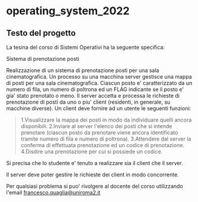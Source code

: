 # operating_system_2022


## Testo del progetto
La tesina del corso di Sistemi Operativi ha la seguente specifica:



Sistema di prenotazione posti
 
Realizzazione di un sistema di prenotazione posti per una sala cinematografica. Un processo su una macchina server gestisce una mappa di posti per una sala cinematografica. Ciascun posto e' caratterizzato da un numero di fila, un numero di poltrona ed un FLAG indicante se il posto e' gia' stato prenotato o meno. 
Il server accetta e processa le richieste di prenotazione di posti da uno o piu' client (residenti, in generale, su macchine diverse).
Un client deve fornire ad un utente le seguenti funzioni:   
> 1.Visualizzare la mappa dei posti in modo da individuare quelli ancora disponibili.
> 2.Inviare al server l'elenco dei posti che si intende prenotare (ciascun posto da prenotare viene ancora identificato tramite numero di fila e numero di poltrona).
> 3.Attendere dal server la conferma di effettuata prenotazione ed un codice di prenotazione.
> 4.Disdire una prenotazione per cui si possiede un codice.
 
Si precisa che lo studente e' tenuto a realizzare sia il client che il server.
 
Il server deve poter gestire le richieste dei client in modo concorrente.                   


Per qualsiasi problema si puo' rivolgere al docente del corso utilizzando l'email francesco.quaglia@uniroma2.it

